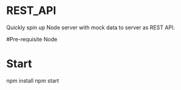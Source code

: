 # REST_API
Quickly spin up Node server with mock data to server as REST API.

#Pre-requisite
Node

# Start
npm install
npm start
